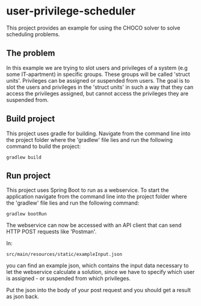# user-privilege-scheduler
This project provides an example for using the CHOCO solver to solve scheduling problems.

## The problem
In this example we are trying to slot users and privileges of a system (e.g some IT-apartment) in specific groups. 
These groups will be called 'struct units'.
Privileges can be assigned or suspended from users.
The goal is to slot the users and privileges in the 'struct units' in such a way that they can access the privileges assigned,
but cannot access the privileges they are suspended from.

## Build project
This project uses gradle for building.
Navigate from the command line into the project folder where the 'gradlew' file lies and run the following command to build the project:

```
gradlew build
```

## Run project
This project uses Spring Boot to run as a webservice. To start the application navigate from the command line into the project folder where the 'gradlew' file lies 
and run the following command:

```
gradlew bootRun
```
The webservice can now be accessed with an API client that can send HTTP POST requests like 'Postman'. 

In:
```
src/main/resources/static/exampleInput.json
```
you can find an example json, which contains the input data necessary to let the webservice calculate a solution, since we have to
specify which user is assigned - or suspended from which privileges.

Put the json into the body of your post request and you should get a result as json back.
